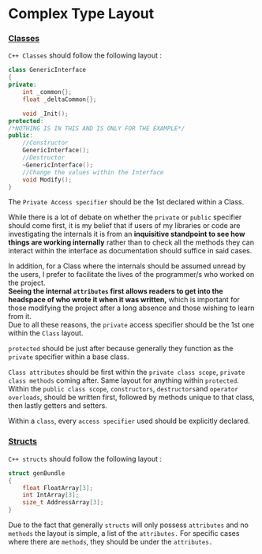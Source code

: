 # Complex Type Layout

### <u>Classes</u>

`C++ Classes` should follow the following layout :
``` cpp linenums="1"
class GenericInterface 
{
private:
	int _common{};
	float _deltaCommon{};

	void _Init();
protected:
/*NOTHING IS IN THIS AND IS ONLY FOR THE EXAMPLE*/
public:
	//Constructor
	GenericInterface();
	//Destructor
	~GenericInterface();
	//Change the values within the Interface
	void Modify();
}
```

The `Private Access specifier` should be the 1st declared within a Class.  

While there is a lot of debate on whether the `private` or `public` specifier should come first, it is my belief that if users of my libraries or code are investigating the internals it is from an **inquisitive standpoint to see how things are working internally** rather than to check all the methods they can interact within the interface as documentation should suffice in said cases.  

In addition, for a Class where the internals should be assumed unread by the users, I prefer to facilitate the lives of the programmer/s who worked on the project.   
**Seeing the internal `attributes` first allows readers to get into the headspace of who wrote it when it was written,** which is important for those modifying the project after a long absence and those wishing to learn from it.  
Due to all these reasons, the `private` access specifier should be the 1st one within the `Class` layout.

`protected` should be just after because generally they function as the `private` specifier within a base class.  

`Class attributes` should be first within the `private class scope`, `private class methods` coming after. Same layout for anything within `protected`.   
Within the `public class scope`, `constructors`, `destructors`and `operator overloads`, should be written first, followed by methods unique to that class, then lastly getters and setters.  

Within a `class`, every `access specifier` used should be explicitly declared.

### <u>Structs</u>

`C++ structs` should follow the following layout :

``` cpp linenums="1"
struct genBundle 
{
	float FloatArray[3];
	int IntArray[3];
	size_t AddressArray[3];
}
```

Due to the fact that generally `structs` will only possess `attributes` and no `methods` the layout is simple, a list of the `attributes.`
For specific cases where there are `methods`, they should be under the `attributes.`